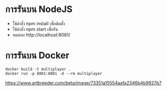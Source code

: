 # การรันบน NodeJS
- ใช้คำสั่ง  npm install   เพื่อติดตั้ง
- ใช้คำสั่ง  npm  start   เพื่อรัน
- ทดสอบ  http://localhost:8081/    
 
# การรันบน Docker

``` 
docker build -t multiplayer .
docker run -p 8081:8081 -d --rm multiplayer
```


https://www.artbreeder.com/beta/image/73351a15554aafa2346b4b9927b7